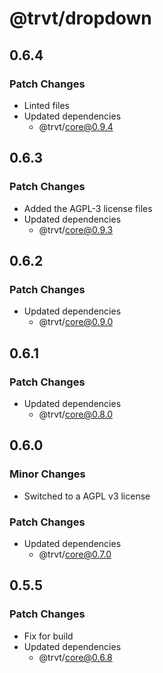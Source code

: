 # @trvt/dropdown

## 0.6.4

### Patch Changes

- Linted files
- Updated dependencies
  - @trvt/core@0.9.4

## 0.6.3

### Patch Changes

- Added the AGPL-3 license files
- Updated dependencies
  - @trvt/core@0.9.3

## 0.6.2

### Patch Changes

- Updated dependencies
  - @trvt/core@0.9.0

## 0.6.1

### Patch Changes

- Updated dependencies
  - @trvt/core@0.8.0

## 0.6.0

### Minor Changes

- Switched to a AGPL v3 license

### Patch Changes

- Updated dependencies
  - @trvt/core@0.7.0

## 0.5.5

### Patch Changes

- Fix for build
- Updated dependencies
  - @trvt/core@0.6.8
